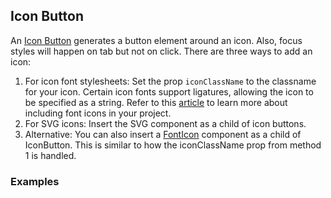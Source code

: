 ## Icon Button
An [Icon Button](https://www.google.com/design/spec/components/buttons.html#buttons-toggle-buttons) generates a button 
element around an icon. Also, focus styles will happen on tab but not on click. There are three ways to add an icon:

  1. For icon font stylesheets: Set the prop `iconClassName` to the classname for your icon. Certain icon fonts support 
  ligatures, allowing the icon to be specified as a string. Refer to this [article](http://google.github.io/material-design-icons/#icon-font-for-the-web) to learn more about including font icons in your project.
  2. For SVG icons: Insert the SVG component as a child of icon buttons.
  3. Alternative: You can also insert a [FontIcon](/#/components/font-icon) component as a child of IconButton. This is 
  similar to how the iconClassName prop from method 1 is handled.

### Examples
